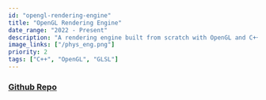 ```yaml
---
id: "opengl-rendering-engine"
title: "OpenGL Rendering Engine"
date_range: "2022 - Present"
description: "A rendering engine built from scratch with OpenGL and C++, featuring custom shaders and bounding volume hierarchy implementations."
image_links: ["/phys_eng.png"]
priority: 2
tags: ["C++", "OpenGL", "GLSL"]
---
```


### [Github Repo](https://github.com/zanbowie138/PhysicsSimulator)

